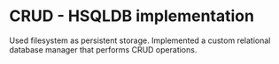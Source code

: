 # CRUD - HSQLDB implementation
Used filesystem as persistent storage.
Implemented a custom relational database manager that performs CRUD operations.
